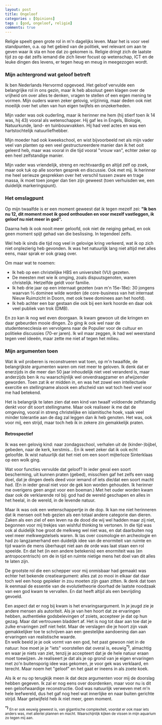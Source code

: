 ```yaml
---
layout: post
title: Ongeloof
categories : [Opinions]
tags : [god, ongeloof, religie]
comments: true
---
```


Religie speelt geen grote rol in m'n dagelijks leven. Maar het is voor veel standpunten, o.a. op het gebied van de politiek, wel relevant om aan te geven waar ik sta en hoe dat zo gekomen is. Religie dringt zich de laatste tijd zo op dat zelfs iemand die zich liever focust op wetenschap, ICT en de leuke dingen des levens, er tegen heug en meug in meegezogen wordt. 

### Mijn achtergrond wat geloof betreft
Ik ben Nederlands Hervormd opgevoed. Het geloof vervulde een belangrijke rol in ons gezin, maar ik heb absoluut geen klagen over de vrijheid om over alles te denken, vragen te stellen of een eigen mening te vormen. Mijn ouders waren zeker gelovig, vrijzinnig, maar deden ook niet moeilijk over het uiten van hun eigen twijfels en onzekerheden. 

Mijn vader was ook ouderling, maar ik herinner me hem (hij stierf toen ik 14 was, hij 43) vooral als wetenschapper. Hij gaf les in Engels, Biologie, Natuurkunde, land- en tuinbouwvakken. Hij had veel actes en was een hartstochtelijk natuurliefhebber.

Mijn moeder had ook kweekschool, en wist bijvoorbeeld net als mijn vader veel van planten op een veel gestructureerdere manier dan ik het ooit geleerd heb, maar was vooral in die tijd vooral "vrouw van", echter zeker op een heel zelfstandige manier.

Mijn vader was vriendelijk, streng en rechtvaardig en altijd zelf op zoek, maar ook tuk op alle soorten gesprek en discussie. Ook met mij. Ik herinner me heel serieuze gesprekken over het verschil tussen zware en trage massa, ik moet toen jonger dan tien zijn geweest (toen verhuisden we, een duidelijk markeringspunt).

### Het omslagpunt

Op mijn twaalfde is er een moment geweest dat ik tegen mezelf zei: **"Ik ben nu 12, dit moment moet ik goed onthouden en voor mezelf vastleggen, ik geloof nu niet meer in god".**

Daarna heb ik ook nooit meer geloofd, ook niet de neiging gehad, en ook geen moment spijt gehad van die beslissing. In tegendeel zelfs.

Wel heb ik sinds die tijd nog veel in gelovige kring verkeerd, wat ik op zich niet onplezierig heb gevonden. Ik was het natuurlijk lang niet altijd met alles eens, maar sprak er ook graag over.

Om maar wat te noemen:

* Ik heb op een christelijke HBS en universiteit (VU) gezeten.
* De meesten met wie ik omging, zoals dispuutsgenoten, waren christelijk. Hetzelfde geldt voor familie.
* Ik heb drie jaar op een internaat gezeten (van m'n 15e-18e): 30 jongens waarvan &#8532; dominee wilde worden (de core-business van het internaat Nieuw Ruimzicht in Doorn, met ook twee dominees aan het hoofd).
* Ik heb achter een bar gestaan die ook bij een kerk hoorde en daar ook veel publiek van trok (DMB).

En zo kan ik nog wel even doorgaan. Ik kwam gewoon uit die kringen en daar gebeurden mooie dingen. Zo ging ik ook wel naar de studentenecclesia en vervolgens naar de Populier voor de cultuur en politieke discussies (70-er jaren). Ik wil maar zeggen, ik had wel weerstand tegen veel idee&euml;n, maar zette me niet af tegen het milieu.


### Mijn argumenten toen

Wat ik wil proberen is reconstrueren wat toen, op m'n twaalfde, de belangrijkste argumenten waren om niet meer te geloven. Ik denk dat er enerzijds in die meer dan 50 jaar inhoudelijk niet veel veranderd is, maar anderzijds ben ik nu waarschijnlijk wel onverdraagzamer en afwijzender geworden. Toen zat ik er midden in, en was het zowel een intellectuele exercitie en stellingname alsook een afscheid van wat toch heel veel voor me had betekend.

Het is belangrijk te laten zien dat een kind van twaalf voldoende zelfstandig denkt voor dit soort stellingname. Maar ook realiseer ik me dat de omgeving, vooral in streng christelijke en islamitische hoek, vaak veel minder tolerantie aan de dag zal leggen dan ik heb genoten. Het was, ook voor mij, een strijd, maar toch heb ik in zekere zin gemakkelijk praten.

#### Retrospectief

Ik was een gelovig kind: naar zondagsschool, verhalen uit de (kinder-)bijbel, gebeden, naar de kerk, kerstmis... En ik weet zeker dat ik ook echt geloofde. Ik wist natuurlijk dat het niet om een soort mijterloze Sinterklaas op een wolk ging.

Wat voor functies vervulde dat geloof? In ieder geval een soort bescherming, uit kunnen praten (gebed), misschien gaf het zelfs een vaag doel, dat je dingen deels deed voor iemand of iets die/dat een soort macht had. (En in ieder geval niet voor de gek kon worden gehouden. Ik herinner me overigens geen angst voor een boeman.) Met het ouder worden kwam daar ook de verklarende rol bij: god had de wereld geschapen en alles in het heelal, in de wereld, in de levende natuur.

Maar ik was ook een wetenschappertje in de dop. Ik kan me niet herinneren dat ik mensen ooit heb gezien als een totaal andere categorie dan dieren. Zaken als een ziel of een leven na de dood die wij wel hadden maar zij niet, begonnen voor mij trekjes van wishful thinking te vertonen. In die tijd was ook al duidelijk hoe groot de melkweg wel niet was, en dat daarbuiten nog veel meer melkwegstelsels waren. Ik las over cosmologie en archeologie en had zo langzamerhand een duidelijk idee van de enormiteit van ruimte en tijd waarin de mens &uuml;berhaupt niet aan de orde was laat staan een rol speelde. En dat het (in een andere betekenis) een enormiteit was (en antropocentrisch) om de in tijd en ruimte nietige mens het doel van dit alles te laten zijn.

De grootste rol die een schepper voor mij onmisbaar had gemaakt was echter het bekende creatieargument: alles zat zo mooi in elkaar dat daar toch wel een hoop gepieker in zou moeten zijn gaan zitten. Ik denk dat toen ik eenmaal de essentie van de evolutietheorie doorhad de laatste noodzaak van een god kwam te vervallen. En dat heeft altijd als een bevrijding gevoeld.

Een aspect dat er nog bij kwam is het ervaringsargument. In je jeugd zie je andere mensen als autoriteit.
 Als je van hen hoort dat ze ervaringen hebben, authentieke godsbelevingen of zoiets, accepteer je dat op hun gezag. Maar dat vertrouwen bladdert af. 
Het is nog tot daar aan toe dat je zulke ervaringen zelf niet hebt. Maar de verslagen die je hoort zijn vaak gemakkelijker toe te schrijven aan een geestelijke aandoening dan aan ervaringen van realistische waarde.<br>
En welk beeld je je ook vormt van een god, het past gewoon niet in de natuur: hoe moet je je "iets" voorstellen dat overal is, eeuwig<sup><b>*)</b></sup>, almachtig en waar je niets van ziet, tenzij je accepteert dat je de hele natuur eraan moet toewijzen. Je realiseert je dat als je op grond van je eigen ervaringen met zo'n buitensporig idee was gekomen, je voor gek was verklaard, en terecht. Maar noem het "geloof" en het gaat er ineens in als zoete koek.

Als ik er nu op terugkijk meen ik dat deze argumenten voor mij de doorslag hebben gegeven. Ik zal er nog eens over doordenken, maar voor nu is dit een geloofwaardige reconstructie. God was natuurlijk verweven met m'n hele leefwereld, dus het gaf nog heel wat innerlijke en naar buiten gerichte strijd. Maar getwijfeld heb ik niet meer, geen moment.

<sup><b>*)</b></sup><small> En er ook eeuwig geweest is, van gigantische complexiteit, voordat er ook maar iets anders was, met allerlei plannen en macht. Waarschijnlijk kijken de vissen in mijn aquarium zo tegen mij aan. </small>
     